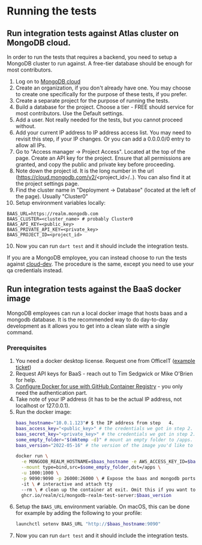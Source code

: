 # Running the tests

## Run integration tests against Atlas cluster on MongoDB cloud.

In order to run the tests that requires a backend, you need to setup a MongoDB cluster to run against.
A free-tier database should be enough for most contributors.

1) Log on to [MongoDB cloud](cloud.mongodb.com)
2) Create an organization, if you don't already have one. You may choose to create one specifically for the
purpose of these tests, if you prefer.
3) Create a separate project for the purpose of running the tests.
4) Build a database for the project. Choose a tier - FREE should service for most contributors. Use the Default
settings.
5) Add a user. Not really needed for the tests, but you cannot proceed without.
6) Add your current IP address to IP address access list. You may need to revisit this step, if your IP changes.
Or you can add a 0.0.0.0/0 entry to allow all IPs.
7) Go to "Access manager -> Project Access". Located at the top of the page. Create an API key for the project.
Ensure that all permissions are granted, and copy the public and private key before proceeding.
8) Note down the project id. It is the long number in the url (https://cloud.mongodb.com/v2/<project_id>/..).
You can also find it at the project settings page.
9) Find the cluster name in "Deployment -> Database" (located at the left of the page). Usually "Cluster0"
10) Setup environment variables locally:
```
BAAS_URL=https://realm.mongodb.com
BAAS_CLUSTER=<cluster_name> # probably Cluster0
BAAS_API_KEY=<public_key>
BAAS_PRIVATE_API_KEY=<private_key>
BAAS_PROJECT_ID=<project_id>
```
10) Now you can run `dart test` and it should include the integration tests.

If you are a MongoDB employee, you can instead choose to run the tests against [cloud-dev](cloud-dev.mongodb.com).
The procedure is the same, except you need to use your qa credentials instead.



## Run integration tests against the BaaS docker image

MongoDB employees can run a local docker image that hosts baas and a mongodb database. It is the recommended way to
do day-to-day development as it allows you to get into a clean slate with a single command.

### Prerequisites

1. You need a docker desktop license. Request one from OfficeIT ([example ticket](https://jira.mongodb.org/browse/OFFICEIT-67070))
2. Request API keys for BaaS - reach out to Tim Sedgwick or Mike O'Brien for help.
3. [Configure Docker for use with GitHub Container Registry](https://docs.github.com/en/packages/working-with-a-github-packages-registry/working-with-the-container-registry#authenticating-to-the-container-registry) - you only need the authentication part.
4. Take note of your IP address (it has to be the actual IP address, not localhost or 127.0.0.1).
5. Run the docker image:
    ```sh
    baas_hostname="10.0.1.123"# $ the IP address from step   4.
    baas_access_key="<public_key>" # the credentials we got in step 2.
    baas_secret_key="<private_key>" # the credentials we got in step 2.
    some_empty_folder="$(mktemp -d)" # mount an empty folder to /apps. If not done, the docker image will import a sample app which will mess up the test setup
    baas_version="2022-05-16" # the version of the image you'd like to use. See versions at https://github.com/realm/ci/pkgs/container/ci%2Fmongodb-realm-test-server

    docker run \
      -e MONGODB_REALM_HOSTNAME=$baas_hostname -e AWS_ACCESS_KEY_ID=$baas_access_key -e AWS_SECRET_ACCESS_KEY=$baas_secret_key \
      --mount type=bind,src=$some_empty_folder,dst=/apps \
      -u 1000:1000 \
      -p 9090:9090 -p 26000:26000 \ # Expose the baas and mongodb ports to the host. 9090 is baas and 26000 is mongodb.
      -it \ # interactive and attach tty
      --rm \ # clean up the container at exit. Omit this if you want to preserve the state between runs. Resume with https://docs.docker.com/engine/reference/commandline/start/
      ghcr.io/realm/ci/mongodb-realm-test-server:$baas_version
    ```
6. Setup the `BAAS_URL` environment variable. On macOS, this can be done for example by adding the following to your profile:
    ```sh
    launchctl setenv BAAS_URL "http://$baas_hostname:9090"
    ```
7. Now you can run `dart test` and it should include the integration tests.

